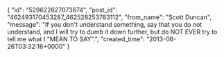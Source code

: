  {
   "id": "529622627073674",
   "post_id": "462493170453287_462528253783112",
   "from_name": "Scott Duncan",
   "message": "If you don't understand something, say that you do not understand, and I will try to dumb it down further, but do NOT EVER try to tell me what I \"MEAN TO SAY\".",
   "created_time": "2013-06-26T03:32:16+0000"
 }
